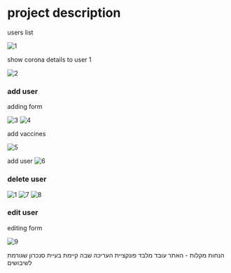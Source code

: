# project description

users list

![1](images/img1.png)

show corona details to user 1

![2](images/img2.png)

### add user

adding form

![3](images/img3.png)
![4](images/img4.png)

add vaccines

![5](images/img5.png)

add user
![6](images/img6.png)

### delete user

![1](images/img1.png)
![7](images/img7.png)
![8](images/img8.png)

### edit user

editing form

![9](images/img9.png)



הנחות מקלות - 
האתר עובד מלבד פונקציית העריכה שבה קיימת בעיית סנכרון שגורמת לשיבושים